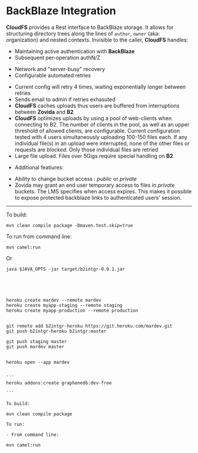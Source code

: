 BackBlaze Integration
=============================

**CloudFS** provides a Rest interface to BackBlaze storage. It allows for structuring directory trees along the lines of `author`, `owner` (aka: organization) and nested contexts.
Invisible to the caller, **CloudFS** handles:
- Maintaining active authentication with **BackBlaze**
- Subsequent per-operation authN/Z
+ Network and "server-busy" recovery
+ Configurable automated retries
- Current config will retry 4 times, waiting exponentially longer between retries
- Sends email to admin if retries exhasuted
- **CloudFS** caches uploads thus users are buffered from interruptions between **Zovida** and  **B2**
- **CloudFS** optimizes uploads by using a pool of web-clients when connecting to B2. The number of clients in the pool, as well as an upper threshold of allowed clients, are configurable. Current configuration tested with 4 users simultaneously uploading 100-150 files each. If any individual file(s) in an upload were interrupted, none of the other files or requests are _blocked_. Only those individual files are retried
- Large file upload. Files over 5Gigs require special handling on **B2**.
+ Additional featiures:
- Ability to change bucket access : _public_ or _private_
- Zovida may grant an end user temporary access to files in _private_ buckets. The LMS specifies when access expires. This makes it possible to expose protected backblaze links to authenticated users' session.

----

To build:

    mvn clean compile package -Dmaven.test.skip=true

To run from command line:

    mvn camel:run
    
 Or

    java $JAVA_OPTS -jar target/b2intgr-0.0.1.jar
    
    
    
    
    
    heroku create mardev --remote mardev
    heroku create myapp-staging --remote staging
    heroku create myapp-production --remote production
    
    
    git remote add b2intgr-heroku https://git.heroku.com/mardev.git
    git push b2intgr-heroku b2intgr:master
    
    git push staging master
    git push mardev master
    
    
    heroku open --app mardev
    
    
    ```
    heroku addons:create graphenedb:dev-free
    
    ```
    
    To build:
    
    mvn clean compile package
    
    To run:
    
    - From command line:
    
    mvn camel:run
    
    

    
